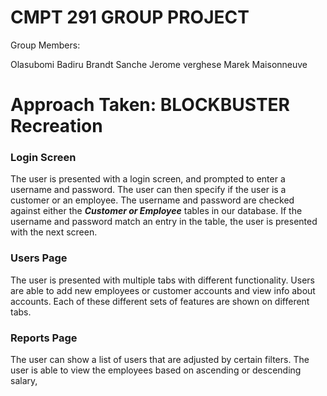 # CMPT 291 GROUP PROJECT
Group Members:

Olasubomi Badiru
Brandt Sanche 
Jerome verghese
Marek Maisonneuve


# Approach Taken: BLOCKBUSTER Recreation

### Login Screen
The user is presented with a login screen, and prompted to enter a username and password. The user can then specify if the user is a customer or an employee. The username and password are checked against either the ***Customer or Employee*** tables in our database. If the username and password match an entry in the table, the user is presented with the next screen.

### Users Page
The user is presented with multiple tabs with different functionality. Users are able to add new employees or customer accounts and view info about accounts. Each of these different sets of features are shown on different tabs.
### Reports Page
The user can show a list of users that are adjusted by certain filters. The user is able to view the employees based on ascending or descending salary, 
